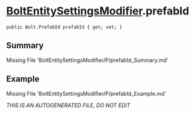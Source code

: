 # [BoltEntitySettingsModifier](Types/BoltEntitySettingsModifier.md).prefabId
`public Bolt.PrefabId prefabId { get; set; }`
## Summary
Missing File 'BoltEntitySettingsModifier/P/prefabId_Summary.md'
## Example
Missing File 'BoltEntitySettingsModifier/P/prefabId_Example.md'

*THIS IS AN AUTOGENERATED FILE, DO NOT EDIT*
